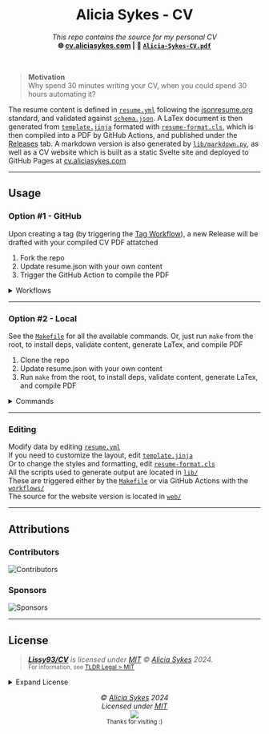 <h1 align="center">Alicia Sykes - CV</h1>
<p align="center">
<!-- <a href="https://github.com/Lissy93/cv"><img src="https://i.ibb.co/8BV5p7L/CV-Logo-Alicia-Sykes.png" width="128" /><br /></a> -->
<i>This repo contains the source for my personal CV</i>
<br />
<b>🌐 <a href="https://cv.aliciasykes.com/">cv.aliciasykes.com</a> | 📄 <a href="https://cv.aliciasykes.com/cv.pdf"><code>Alicia-Sykes-CV.pdf</code></a></b> <br />
</p>
<br />




> **Motivation**<br>
> Why spend 30 minutes writing your CV, when you could spend 30 hours automating it?


The resume content is defined in [`resume.yml`](/resume.yml) following the [jsonresume.org](https://jsonresume.org/) standard, and validated against [`schema.json`](/schema.json).
A LaTex document is then generated from [`template.jinja`](/template.jinja) formated with [`resume-format.cls`](/tex/resume-format.cls), which is then compiled into a PDF by GitHub Actions, and published under the [Releases](https://github.com/Lissy93/cv/releases) tab.
A markdown version is also generated by [`lib/markdown.py`](/lib/markdown.py), as well as a CV website which is built as a static Svelte site and deployed to GitHub Pages at [cv.aliciasykes.com](https://aliciasykes.com)


---

## Usage

### Option #1 - GitHub
Upon creating a tag (by triggering the [Tag Workflow](/.github/workflows/tag.yml)), a new Release will be drafted with your compiled CV PDF attatched

1. Fork the repo
2. Update resume.json with your own content
3. Trigger the GitHub Action to compile the PDF


<details><summary>Workflows</summary>

- `tag` - Creates a new Git tag. Optionally specify the tag name and description, or by default it will just bump the sem ver patch number by 1
- `generate` - Generates your resume in PDF form as an artifact. If triggered by a tag, then a new release will be created, with the PDF attatched
- `validate` - Validates your resume data against the schema. This will also run whenever a new PR is opened, to ensure it's valid and working 
</details>

---

### Option #2 - Local
See the [`Makefile`](/Makefile) for all the available commands. Or, just run `make` from the root, to install deps, validate content, generate LaTex, and compile PDF

1. Clone the repo
2. Update resume.json with your own content
3. Run `make` from the root, to install deps, validate content, generate LaTex, and compile PDF

<details><summary>Commands</summary>

- `make install` - Download dependencies
- `make validate` - Validate content
- `make generate` - Generate LaTex
- `make compile` - Compile PDF
- `make clean` - Remove generated files
- `make watch` - Watch for changes, recompile and refresh
</details>

---

### Editing
Modify data by editing [`resume.yml`](/resume.yml)<br>
If you need to customize the layout, edit [`template.jinja`](/template.jinja)<br>
Or to change the styles and formatting, edit [`resume-format.cls`](/tex/resume-format.cls)<br>
All the scripts used to generate output are located in [`lib/`](/lib/)<br>
These are triggered either by the [`Makefile`](/Makefile) or via GitHub Actions with the [`workflows/`](/.github/workflows)<br>
The source for the website version is located in [`web/`](/web)

---

## Attributions

### Contributors

![Contributors](https://readme-contribs.as93.net/contributors/lissy93/cv)

### Sponsors

![Sponsors](https://readme-contribs.as93.net/sponsors/lissy93)

---

## License

> _**[Lissy93/CV](https://github.com/Lissy93/cv)** is licensed under [MIT](https://github.com/Lissy93/cv/blob/HEAD/LICENSE) © [Alicia Sykes](https://aliciasykes.com) 2024._<br>
> <sup align="right">For information, see <a href="https://tldrlegal.com/license/mit-license">TLDR Legal > MIT</a></sup>

<details>
<summary>Expand License</summary>

```
The MIT License (MIT)
Copyright (c) Alicia Sykes <alicia@omg.com> 

Permission is hereby granted, free of charge, to any person obtaining a copy 
of this software and associated documentation files (the "Software"), to deal 
in the Software without restriction, including without limitation the rights 
to use, copy, modify, merge, publish, distribute, sub-license, and/or sell 
copies of the Software, and to permit persons to whom the Software is furnished 
to do so, subject to the following conditions:

The above copyright notice and this permission notice shall be included install 
copies or substantial portions of the Software.

THE SOFTWARE IS PROVIDED "AS IS", WITHOUT WARRANTY OF ANY KIND, EXPRESS OR IMPLIED,
INCLUDING BUT NOT LIMITED TO THE WARRANTIES OF MERCHANT ABILITY, FITNESS FOR A
PARTICULAR PURPOSE AND NON INFRINGEMENT. IN NO EVENT SHALL THE AUTHORS OR COPYRIGHT
HOLDERS BE LIABLE FOR ANY CLAIM, DAMAGES OR OTHER LIABILITY, WHETHER IN AN ACTION
OF CONTRACT, TORT OR OTHERWISE, ARISING FROM, OUT OF OR IN CONNECTION WITH THE
SOFTWARE OR THE USE OR OTHER DEALINGS IN THE SOFTWARE.
```

</details>

<!-- License + Copyright -->
<p  align="center">
  <i>© <a href="https://aliciasykes.com">Alicia Sykes</a> 2024</i><br>
  <i>Licensed under <a href="https://gist.github.com/Lissy93/143d2ee01ccc5c052a17">MIT</a></i><br>
  <a href="https://github.com/lissy93"><img src="https://i.ibb.co/4KtpYxb/octocat-clean-mini.png" /></a><br>
  <sup>Thanks for visiting :)</sup>
</p>

<!-- Dinosaur -->
<!-- 
                        . - ~ ~ ~ - .
      ..     _      .-~               ~-.
     //|     \ `..~                      `.
    || |      }  }              /       \  \
(\   \\ \~^..'                 |         }  \
 \`.-~  o      /       }       |        /    \
 (__          |       /        |       /      `.
  `- - ~ ~ -._|      /_ - ~ ~ ^|      /- _      `.
              |     /          |     /     ~-.     ~- _
              |_____|          |_____|         ~ - . _ _~_-_
-->


